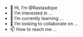 - 👋 Hi, I’m @Rastasdope
- 👀 I’m interested in ...
- 🌱 I’m currently learning ...
- 💞️ I’m looking to collaborate on ...
- 📫 How to reach me ...

<!---
Rastasdope/Rastasdope is a ✨ special ✨ repository because its `README.md` (this file) appears on your GitHub profile.
You can click the Preview link to take a look at your changes.
--->
